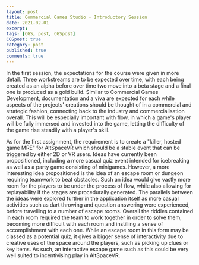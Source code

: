 ```yaml
---
layout: post
title: Commercial Games Studio - Introductory Session
date: 2021-02-01
excerpt: 
tags: [CGS, post, CGSpost]
CGSpost: true
category: post
published: true
comments: true
---
```

In the first session, the expectations for the course were given in more detail. Three workstreams are to be expected over time, with each being created as an alpha before over time two move into a beta stage and a final one is produced as a gold build. Similar to Commercial Games Development, documentation and a viva are expected for each while aspects of the projects' creations should be thought of in a commercial and strategic fashion, connecting back to the industry and commercialisation overall. This will be especially important with flow, in which a game's player will be fully immersed and invested into the game, letting the difficulty of the game rise steadily with a player's skill. 

As for the first assignment, the requirement is to create a "killer, hosted game MRE" for AltSpaceVR which should be a stable event that can be triggered by either 2D or VR users. Ideas have currently been propositioned, including a more casual quiz event intended for icebreaking as well as a party game consisting of minigames. However, a more interesting idea propositioned is the idea of an escape room or dungeon requiring teamwork to beat obstacles. Such an idea would give vastly more room for the players to be under the process of flow, while also allowing for replayability if the stages are procedurally generated. The parallels between the ideas were explored further in the application itself as more casual activities such as dart throwing and question answering were experienced, before travelling to a number of escape rooms. Overall the riddles contained in each room required the team to work together in order to solve them, becoming more difficult with each room and instilling a sense of accomplishment with each one. While an escape room in this form may be classed as a potential quiz, it gives a bigger sense of interactivity due to creative uses of the space around the players, such as picking up clues or key items. As such, an interactive escape game such as this could be very well suited to incentivising play in AltSpaceVR.